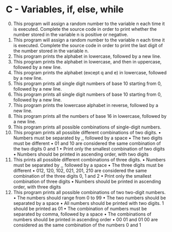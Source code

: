 # C - Variables, if, else, while
0.	This program will assign a random number to the variable n each time it is executed. Complete the source code in order to print whether the number stored in the variable n is positive or negative.
1.	This program will assign a random number to the variable n each time it is executed. Complete the source code in order to print the last digit of the number stored in the variable n.
2.	This program prints the alphabet in lowercase, followed by a new line.
3.	This program prints the alphabet in lowercase, and then in uppercase, followed by a new line.
4.	This program prints the alphabet (except q and e) in lowercase, followed by a new line.
5.	This program prints all single digit numbers of base 10 starting from 0, followed by a new line.
6.	This program prints all single digit numbers of base 10 starting from 0, followed by a new line.
7.	This program prints the lowercase alphabet in reverse, followed by a new line.
8.	This program prints all the numbers of base 16 in lowercase, followed by a new line.
9.	This program prints all possible combinations of single-digit numbers.
100. This program prints all possible different combinations of two digits.
•	Numbers must be separated by ,, followed by a space
•	The two digits must be different
•	01 and 10 are considered the same combination of the two digits 0 and 1
•	Print only the smallest combination of two digits
•	Numbers should be printed in ascending order, with two digits
101. This prints all possible different combinations of three digits.
•	Numbers must be separated by ,, followed by a space
•	The three digits must be different
•	012, 120, 102, 021, 201, 210 are considered the same combination of the three digits 0, 1 and 2
•	Print only the smallest combination of three digits
•	Numbers should be printed in ascending order, with three digits
102. This program prints all possible combinations of two two-digit numbers.
•	The numbers should range from 0 to 99
•	The two numbers should be separated by a space
•	All numbers should be printed with two digits. 1 should be printed as 01
•	The combination of numbers must be separated by comma, followed by a space
•	The combinations of numbers should be printed in ascending order
•	00 01 and 01 00 are considered as the same combination of the numbers 0 and 1
